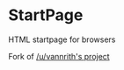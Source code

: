 # StartPage

HTML startpage for browsers

Fork of [/u/vannrith's project](https://www.reddit.com/r/startpages/comments/gzppm1/simple_startpage_with_auto_switch_theme_based_on/)